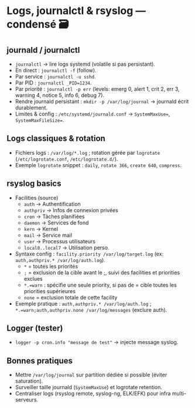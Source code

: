 # Logs, journalctl & rsyslog — condensé 🗃️

## journald / journalctl
- `journalctl` → lire logs systemd (volatile si pas persistant).  
- En direct : `journalctl -f` (follow).  
- Par service : `journalctl -u sshd`.  
- Par PID : `journalctl _PID=1234`.  
- Par priorité : `journalctl -p err` (levels: emerg 0, alert 1, crit 2, err 3, warning 4, notice 5, info 6, debug 7).  
- Rendre journald persistant : `mkdir -p /var/log/journal` → journald écrit durablement.  
- Limites & config : `/etc/systemd/journald.conf` → `SystemMaxUse=`, `SystemMaxFileSize=`.

## Logs classiques & rotation
- Fichiers logs : `/var/log/*.log` ; rotation gérée par `logrotate` (`/etc/logrotate.conf`, `/etc/logrotate.d/`).  
- Exemple `logrotate` snippet : `daily`, `rotate 366`, `create 640`, `compress`.

## rsyslog basics
- Facilities (source)
	- `auth` → Authentification
	- `authpriv` → Infos de connexion privées
	- `cron` → Tâches planifiées
	- `daemon` → Services de fond
	- `kern` → Kernel
	- `mail` → Service mail
	- `user` → Processus utilisateurs
	- `local0..local7` → Utilisation perso.
- Syntaxe config : `facility.priority /var/log/target.log` (ex: `auth,authpriv.* /var/log/auth.log`).  
	- `*` = toutes les priorités
	- `;` = exclusion de la cible avant le ;, suivi des facilities et priorities exclues
	- `*.=warn` : spécifie une seule priority, si pas de = cible toutes les priorities supérieures
	- `none` = exclusion totale de cette facility
- Exemple pratique : `auth,authpriv.* /var/log/auth.log` ; `*.=warn;auth,authpriv.none /var/log/messages` (exclure auth).

## Logger (tester)
- `logger -p cron.info "message de test"` → injecte message syslog.

## Bonnes pratiques
- Mettre `/var/log/journal` sur partition dédiée si possible (éviter saturation).  
- Surveiller taille journald (`SystemMaxUse`) et logrotate retention.  
- Centraliser logs (rsyslog remote, syslog-ng, ELK/EFK) pour infra multi-serveurs.